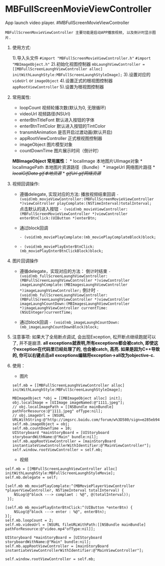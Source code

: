 # MBFullScreenMovieViewController
App launch video player.
#MBFullScreenMovieViewController

    MBFullScreenMovieViewController 主要功能是启动APP播放视频, 以及倒计时显示图片.

1. 使用方式: 

    1).导入头文件 
    `#import "MBFullScreenMovieViewController.h"`
    `#import "MBImageObject.h"`
    2).初始化视图控制器
    `mbLaunghViewController = [[MBFullScreenLaunghViewController alloc] initWithLaunghStyle:MBFullScreenLaunghStyleImage];`
    3).设置对应的`videUrl` or `imageObject`
    4).设置正式的根视图控制器 `appRootViewController`
    5).设置为根视图控制器

2. 常用属性:
    * loopCount 视频轮播次数(默认为0, 无限循环)
    * videoUrl 视频路径(NSUrl)
    * enterBtnTitleFont 默认进入按钮的字体
    * enterBtnTintColor 默认进入按钮的TintColor
    * transmitAnimation 是否开启过渡动画(默认开启)
    * appRootViewController 正式根视图控制器
    * imageObject 图片模型对象
    * countDownTime 图片展示时间（倒计时）  
    
    **MBImageObject 常用属性：**
    	* localImage 本地图片UIImage对象
    	* localImagePath 本地图片资源路径（Bundle）
    	* imageUrl 网络图片路径
    	* ~~*localGifData gif本地资源*~~
    	* ~~*gifUrl gif网络资源*~~
    
3. 视频回调操作:
	
    * 遵循delegate, 实现对应的方法:
        播放视频结束回调
        `- (void)mb_movieViewController:(MBFullScreenMovieViewController *)viewController playComplate:(NSTimeInterval)totalInterval;`  
        点击默认的进入按钮
        `- (void)mb_movieViewController:(MBFullScreenMovieViewController *)viewController enterBtnClick:(UIButton *)enterBtn;`
    * 通过block回调 
        
        `- (void)mb_moviePlayComplate:(mb_moviePlayComplateBlock)block;`
    *    
        `- (void)mb_moviePlayEnterBtnClick:(mb_moviePlayEnterBtnClickBlock)block;`
        
4. 图片回调操作
     * 遵循delegate，实现对应的方法：
	 		倒计时结束
		   `- (void)mb_fullScreenLaunghViewController:(MBFullScreenLaunghViewController *)viewController imageLaunghComplate:(MBImagesLaunghViewController *)imageLaunghViewController;`
		   倒计时
			 `- (void)mb_fullScreenLaunghViewController:(MBFullScreenLaunghViewController *)viewController imageLaunghCountDown:(MBImagesLaunghViewController *)imageLaunghViewController currentTime:(NSUInteger)currentTime;` 
			 
	 * 通过block回调 
			`- (void)mb_imageLaunghCountDown:(mb_imageLaunghCountDownBlock)block;` 
4. 注意事项:
    如果大了全局断点调试, 会出现Exception, 松开断点继续跑就可以了, 并不是崩溃.
    **all exceptions就表明,所有exceptions都会被catch, 即使这个exception在代码里已经处理了的, 也会被catch, 高亮. 如果是因为C++导致的, 你可以右键点击all exceptions编辑将exception->all改为objective-c.** 
 
5. 使用：
	* 图片
	 
	```
	self.mb = [[MBFullScreenLaunghViewController alloc] initWithLaunghStyle:MBFullScreenLaunghStyleImage];
	    
	MBImageObject *obj = [[MBImageObject alloc] init];
	obj.localImage = [UIImage imageNamed:@"1111.jpeg"];
	// obj.localImagePath = [[NSBundle mainBundle] pathForResource:@"1111.jpeg" ofType:nil];
	// obj.imageUrl = [NSURL URLWithString:@"http://imgsrc.baidu.com/forum/w%3D580/sign=e285eb946259252da3171d0c049a032c/3d998801a18b87d61c03a291050828381e30fd04.jpg"];
	self.mb.imageObject = obj;
	self.mb.countDownTime = 10;    
	UIStoryboard *mainStoryBoard = [UIStoryboard storyboardWithName:@"Main" bundle:nil];
	self.mb.appRootViewController = [mainStoryBoard instantiateViewControllerWithIdentifier:@"MainViewController"];
	self.window.rootViewController = self.mb;
	```  
	* 视频  
	    
```
self.mb = [[MBFullScreenLaunghViewController alloc] initWithLaunghStyle:MBFullScreenLaunghStyleMovie];
self.mb.delegate = self;
    
[self.mb mb_moviePlayComplate:^(MBMoviePlayerViewController *playerViewController, NSTimeInterval totalInterval) {
	NSLog(@"block ---> complaet : %@", @(totalInterval));
 }];
    
[self.mb mb_moviePlayEnterBtnClick:^(UIButton *enterBtn) {
	NSLog(@"block ---> enter : %@", enterBtn);
}];
self.mb.loopCount = 2;
self.mb.videoUrl = [NSURL fileURLWithPath:[[NSBundle mainBundle] pathForResource:@"video.mp4"ofType:nil]];  

UIStoryboard *mainStoryBoard = [UIStoryboard storyboardWithName:@"Main" bundle:nil];
self.mb.appRootViewController = [mainStoryBoard instantiateViewControllerWithIdentifier:@"MainViewController"];  

self.window.rootViewController = self.mb;
```



